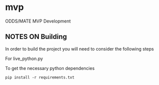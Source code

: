 # mvp
ODDS/MATE MVP Development


## NOTES ON Building

In order to build the project you will need to consider the following steps

For live_python.py 


To get the necessary python dependencies 

```
pip install -r requirements.txt 

```

